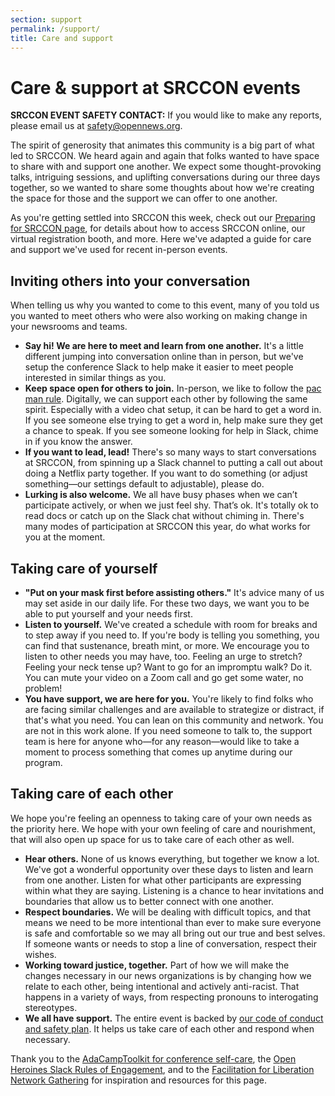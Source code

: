 ```yaml
---
section: support
permalink: /support/
title: Care and support
---
```


# Care &amp; support at SRCCON events

**SRCCON EVENT SAFETY CONTACT:** If you would like to make any reports, please email us at [safety@opennews.org](mailto:safety@opennews.org).

The spirit of generosity that animates this community is a big part of what led to SRCCON. We heard again and again that folks wanted to have space to share with and support one another. We expect some thought-provoking talks, intriguing sessions, and uplifting conversations during our three days together, so we wanted to share some thoughts about how we're creating the space for those and the support we can offer to one another.

As you're getting settled into SRCCON this week, check out our [Preparing for SRCCON page](/participant-prep), for details about how to access SRCCON online, our virtual registration booth, and more. Here we've adapted a guide for care and support we've used for recent in-person events.


## Inviting others into your conversation

When telling us why you wanted to come to this event, many of you told us you wanted to meet others who were also working on making change in your newsrooms and teams.

* **Say hi! We are here to meet and learn from one another.** It's a little different jumping into conversation online than in person, but we've setup the conference Slack to help make it easier to meet people interested in similar things as you.
* **Keep space open for others to join.** In-person, we like to follow the [pac man rule](https://www.ericholscher.com/blog/2017/aug/2/pacman-rule-conferences/). Digitally, we can support each other by following the same spirit. Especially with a video chat setup, it can be hard to get a word in. If you see someone else trying to get a word in, help make sure they get a chance to speak. If you see someone looking for help in Slack, chime in if you know the answer.
* **If you want to lead, lead!** There's so many ways to start conversations at SRCCON, from spinning up a Slack channel to putting a call out about doing a Netflix party together. If you want to do something (or adjust something—our settings default to adjustable), please do.
* **Lurking is also welcome.** We all have busy phases when we can’t participate actively, or when we just feel shy. That’s ok. It's totally ok to read docs or catch up on the Slack chat without chiming in. There's many modes of participation at SRCCON this year, do what works for you at the moment.

## Taking care of yourself

* **"Put on your mask first before assisting others."** It's advice many of us may set aside in our daily life. For these two days, we want you to be able to put yourself and your needs first.
* **Listen to yourself.** We've created a schedule with room for breaks and to step away if you need to. If you're body is telling you something, you can find that sustenance, breath mint, or more. We encourage you to listen to other needs you may have, too. Feeling an urge to stretch? Feeling your neck tense up? Want to go for an impromptu walk? Do it. You can mute your video on a Zoom call and go get some water, no problem!
* **You have support, we are here for you.** You're likely to find folks who are facing similar challenges and are available to strategize or distract, if that's what you need. You can lean on this community and network. You are not in this work alone. If you need someone to talk to, the support team is here for anyone who—for any reason—would like to take a moment to process something that comes up anytime during our program.

## Taking care of each other

We hope you're feeling an openness to taking care of your own needs as the priority here. We hope with your own feeling of care and nourishment, that will also open up space for us to take care of each other as well.

* **Hear others.** None of us knows everything, but together we know a lot. We've got a wonderful opportunity over these days to listen and learn from one another. Listen for what other participants are expressing within what they are saying. Listening is a chance to hear invitations and boundaries that allow us to better connect with one another.
* **Respect boundaries.** We will be dealing with difficult topics, and that means we need to be more intentional than ever to make sure everyone is safe and comfortable so we may all bring out our true and best selves. If someone wants or needs to stop a line of conversation, respect their wishes.
* **Working toward justice, together.** Part of how we will make the changes necessary in our news organizations is by changing how we relate to each other, being intentional and actively anti-racist. That happens in a variety of ways, from respecting pronouns to interogating stereotypes.
* **We all have support.** The entire event is backed by [our code of conduct and safety plan](/conduct). It helps us take care of each other and respond when necessary.

<p>Thank you to the <a href="https://adacamp.org/adacamp-toolkit/self-care/">AdaCampToolkit for conference self-care</a>, the <a href="https://openheroines.org/slack-rules-of-engagement-12bfc36e8cb">Open Heroines Slack Rules of Engagement</a>, and to the <a href="https://www.alliedmedia.org/amc2018/facilitation-liberation-network-gathering">Facilitation for Liberation Network Gathering</a> for inspiration and resources for this page.</p>